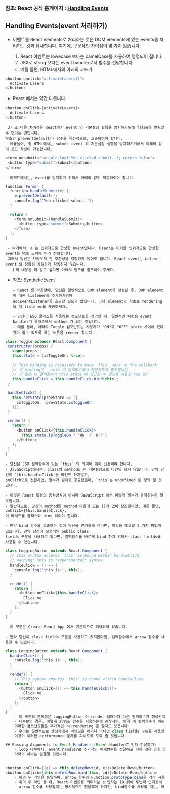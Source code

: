 ### 참조: React 공식 홈페이지 : [Handling Events](https://reactjs.org/docs/handling-events.html)

## Handling Events(event 처리하기)
 - 이벤트를 React elements로 처리하는 것은 DOM elements에 있는 events를 처리하는 것과 유사합니다. 
 여기에, 구문적인 차이점이 몇 가지 있습니다:
  
     1) React 이벤트는 lowecase 보다는 camelCase를 사용하여 명명되어 집니다. 
     2) JSX로 string 보다는 event handler로서 함수를 전달합니다.
    - 예를 들면, HTML에서의 아래의 코드가 
~~~Java Script
<button onclick="activateLasers()">
  Activate Lasers
</button>
~~~
 
  - React 에서는 약간 다릅니다.
~~~Java Script
<button onClick={activateLasers}>
  Activate Lasers
</button>
~~~

     3) 또 다른 차이점은 React에서 event 의 기본설정 실행을 방지하기위해 false를 반환할수 없다는 것입니다. 
    무조건 preventDefault() 함수를 독점적으로, 호출하여야 합니다. 
    - 예를들어, 평 HTML에서는 submit event 의 기본설정 실행을 방지하기위해서 아래와 같이 코드 작성이 가능합니다.
 ~~~Java Script
<form onsubmit="console.log('You clicked submit.'); return false">
  <button type="submit">Submit</button>
</form>
~~~
    - 리액트에서는, event를 방지하기 위해서 아래와 같이 작성하여야 합니다. 
~~~Java Script
function Form() {
  function handleSubmit(e) {
    e.preventDefault();
    console.log('You clicked submit.');
  }

  return (
    <form onSubmit={handleSubmit}>
      <button type="submit">Submit</button>
    </form>
  );
}
 ~~~
     - 여기에서, e 는 인위적으로 합성한 event입니다. React는 이러한 인위적으로 합성한 event를 W3C 스펙에 따라 정의합니다.
     그래서 당신은 브라우저 간 호환성을 걱정하지 않아도 됩니다. React event는 native event 와 정확히 동일하게 작동하지 않습니다.
     - 위의 내용을 더 알고 싶다면 아래의 링크를 참조하여 주세요. 
     
- 참조: [SyntheticEvent](https://reactjs.org/docs/events.html)

      
      - React 를 사용할때, 당신은 일반적으로 DOM element가 생성된 후, DOM element 에 대한 listener를 추가하기위해 
      addEventListener를 호출할 필요가 없습니다. 그냥 element가 최초로 rendering 될 때 listener를 제공하세요.
      
      - 당신이 ES6 클래스를 사용하는 컴포넌트를 정의할 때, 일반적인 패턴은 event handler가 클래스에서 method 가 되는 것입니다.
      - 예를 들어, 아래의 Toggle 컴포넌트는 사용자가 "ON"과 "OFF" state 사이에 왔다 갔다 할수 있도록 하는 버튼을 render 합니다.
 ~~~Java Script
class Toggle extends React.Component {
  constructor(props) {
    super(props);
    this.state = {isToggleOn: true};

    // This binding is necessary to make `this` work in the callback
    // 이 binding은  `this`가 컬백함수에서 작용하도록 필요합니다.
    // 이 말은 이 컬백함수가 this.state 에 접근할 수 있도록 허용한 다는 말?
    this.handleClick = this.handleClick.bind(this);
  }

  handleClick() {
    this.setState(prevState => ({
      isToggleOn: !prevState.isToggleOn
    }));
  }

  render() {
    return (
      <button onClick={this.handleClick}>
        {this.state.isToggleOn ? 'ON' : 'OFF'}
      </button>
    );
  }
}
~~~
    - 당신은 JSX 컬백함수에 있는 `this` 의 의미에 대해 신경써야 합니다. 
    - JavaScript에서는, class의 methods 는 기본설정으로 바인딩 되지 않습니다. 만약 당신이 `this.handleClick`을 바인드 하지않고,
    onClick으로 전달하면, 함수가 실제로 호출됐을때, `this`는 undefined 로 정의 될 것입니다. 

    - 이것은 React 특정의 동작방식이 아니라 JavaScript 에서 어떻게 함수가 동작하는지 일부입니다. 
    - 일반적으로, 당신이 method를 method 다음에 오는 ()가 없이 참조한다면, 예를 들면, onClick={this.handleClick},
    이 메서드를 클래스와 bind 하여야 합니다.
    
    - 만약 bind 함수를 호출하는 것이 당신을 번거롭게 한다면, 이것을 해결할 2 가지 방법이 있습니다. 만약 당신이 실험적인 public class
    fields 구문을 사용하고 있다면, 컬백함수를 바르게 bind 하기 위해서 class fields를 사용할 수 있습니다.
~~~Java Script
class LoggingButton extends React.Component {
  // This syntax ensures `this` is bound within handleClick.
  // Warning: this is *experimental* syntax.
  handleClick = () => {
    console.log('this is:', this);
  }

  render() {
    return (
      <button onClick={this.handleClick}>
        Click me
      </button>
    );
  }
}
~~~
    - 이 구문은 Create React App 에서 기본적으로 허용되어 있습니다.
    
    - 만약 당신이 class fields 구문을 사용하고 있지않다면, 컬백함수에서 arrow 함수를 사용할 수 있습니다. 
~~~Java Script
class LoggingButton extends React.Component {
  handleClick() {
    console.log('this is:', this);
  }

  render() {
    // This syntax ensures `this` is bound within handleClick
    return (
      <button onClick={() => this.handleClick()}>
        Click me
      </button>
    );
  }
}
    - 이 구문의 문제점은 LoggingButton 이 render 될때마다 다른 컬백함수가 생성된다는 것입니다. 
    - 대부분의 경우, 이렇게 arrow 함수를 사용하는게 괜찮지만, 만약 이 컬백함수가 하위 컴포넌트에게 prop 으로 전달된다면,
    이러한 컴포넌트들은 추가적인 re-rendering 을 할지도 모릅니다. 
    - 우리는 일반적으로 생성자에서 바인딩을 하거나 아니면 class fields 구문을 사용할 것을 권장합니다.
    이것이 이러한 performance 문제를 피하도록 도와 줄 것입니다. 

## Passing Arguments to Event Handlers (Event Handler로 인자 전달하기)
    - loop 내부에서, event handler로 추가적인 매개변수를 전달하고 싶은 것은 흔한 일입니다. 예를들어, id 가 row ID이이면, 
    아래의 하나는 실행될 것입니다. 


<button onClick={(e) => this.deleteRow(id, e)}>Delete Row</button>
<button onClick={this.deleteRow.bind(this, id)}>Delete Row</button>
    - 위의 두 라인은 동일하며, arrow 함수와 Function.prototype.bind를 각각 사용해주세요.
    - 위의 두 라인 둘 다, React 이벤트를 의미하는 e 인자는 ID 뒤에 두번째 인자로서 전달될 것입니다. 
    - arrow 함수를 사용할때는 명시적으로 전달해야 하지만, bind함수를 사용할 때는, 어떤 추가적인 인자든지 자동적으로 전달됩니다.



